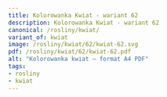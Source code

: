 ```yaml
---
title: Kolorowanka Kwiat - wariant 62
description: Kolorowanka Kwiat - wariant 62
canonical: /rosliny/kwiat/
variant_of: kwiat
image: /rosliny/kwiat/62/kwiat-62.svg
pdf: /rosliny/kwiat/62/kwiat-62.pdf
alt: "Kolorowanka kwiat – format A4 PDF"
tags:
- rosliny
- kwiat
---
```

